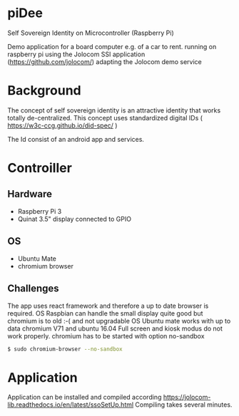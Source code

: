 # piDee
Self Sovereign Identity on Microcontroller (Raspberry Pi)

Demo application for a board computer e.g. of a car to rent.
running on raspberry pi
using the Jolocom SSI application (https://github.com/jolocom/)
adapting the Jolocom demo service 

# Background
The concept of self sovereign identity is an attractive identity that works totally de-centralized. This concept uses standardized digital IDs ( https://w3c-ccg.github.io/did-spec/ )

The Id consist of an android app and services.

# Controiller
## Hardware
- Raspberry Pi 3
- Quinat 3.5" display connected to GPIO 
## OS
- Ubuntu Mate
- chromium browser 

## Challenges
The app uses react framework and therefore a up to date browser is required.
OS Raspbian can handle the small display quite good but chromium is to old :-( and not upgradable
OS Ubuntu mate works with up to data chromium V71 and ubuntu 16.04
Full screen and kiosk modus do not work properly. 
chromium has to be started with option no-sandbox
```sh
$ sudo chromium-browser --no-sandbox
```


# Application
Application can be installed and compiled according https://jolocom-lib.readthedocs.io/en/latest/ssoSetUp.html
Compiling takes several minutes.

